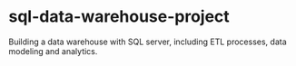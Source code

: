 # sql-data-warehouse-project
Building a data warehouse with SQL server, including ETL processes, data modeling and analytics.
